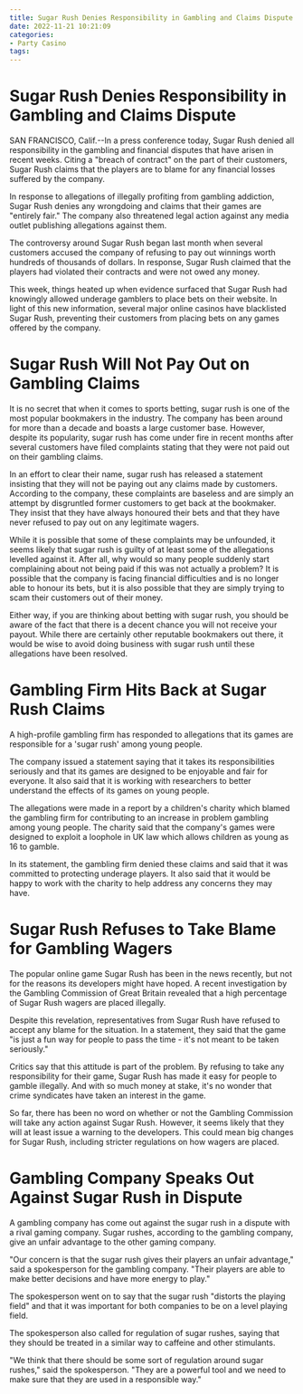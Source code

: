 ```yaml
---
title: Sugar Rush Denies Responsibility in Gambling and Claims Dispute
date: 2022-11-21 10:21:09
categories:
- Party Casino
tags:
---
```



#  Sugar Rush Denies Responsibility in Gambling and Claims Dispute

SAN FRANCISCO, Calif.--In a press conference today, Sugar Rush denied all responsibility in the gambling and financial disputes that have arisen in recent weeks. Citing a "breach of contract" on the part of their customers, Sugar Rush claims that the players are to blame for any financial losses suffered by the company.

In response to allegations of illegally profiting from gambling addiction, Sugar Rush denies any wrongdoing and claims that their games are "entirely fair." The company also threatened legal action against any media outlet publishing allegations against them.

The controversy around Sugar Rush began last month when several customers accused the company of refusing to pay out winnings worth hundreds of thousands of dollars. In response, Sugar Rush claimed that the players had violated their contracts and were not owed any money.

This week, things heated up when evidence surfaced that Sugar Rush had knowingly allowed underage gamblers to place bets on their website. In light of this new information, several major online casinos have blacklisted Sugar Rush, preventing their customers from placing bets on any games offered by the company.

#  Sugar Rush Will Not Pay Out on Gambling Claims

It is no secret that when it comes to sports betting, sugar rush is one of the most popular bookmakers in the industry. The company has been around for more than a decade and boasts a large customer base. However, despite its popularity, sugar rush has come under fire in recent months after several customers have filed complaints stating that they were not paid out on their gambling claims.

In an effort to clear their name, sugar rush has released a statement insisting that they will not be paying out any claims made by customers. According to the company, these complaints are baseless and are simply an attempt by disgruntled former customers to get back at the bookmaker. They insist that they have always honoured their bets and that they have never refused to pay out on any legitimate wagers.

While it is possible that some of these complaints may be unfounded, it seems likely that sugar rush is guilty of at least some of the allegations levelled against it. After all, why would so many people suddenly start complaining about not being paid if this was not actually a problem? It is possible that the company is facing financial difficulties and is no longer able to honour its bets, but it is also possible that they are simply trying to scam their customers out of their money.

Either way, if you are thinking about betting with sugar rush, you should be aware of the fact that there is a decent chance you will not receive your payout. While there are certainly other reputable bookmakers out there, it would be wise to avoid doing business with sugar rush until these allegations have been resolved.

#  Gambling Firm Hits Back at Sugar Rush Claims

A high-profile gambling firm has responded to allegations that its games are responsible for a 'sugar rush' among young people.

The company issued a statement saying that it takes its responsibilities seriously and that its games are designed to be enjoyable and fair for everyone. It also said that it is working with researchers to better understand the effects of its games on young people.

The allegations were made in a report by a children's charity which blamed the gambling firm for contributing to an increase in problem gambling among young people. The charity said that the company's games were designed to exploit a loophole in UK law which allows children as young as 16 to gamble.

In its statement, the gambling firm denied these claims and said that it was committed to protecting underage players. It also said that it would be happy to work with the charity to help address any concerns they may have.

#  Sugar Rush Refuses to Take Blame for Gambling Wagers

The popular online game Sugar Rush has been in the news recently, but not for the reasons its developers might have hoped. A recent investigation by the Gambling Commission of Great Britain revealed that a high percentage of Sugar Rush wagers are placed illegally.

Despite this revelation, representatives from Sugar Rush have refused to accept any blame for the situation. In a statement, they said that the game "is just a fun way for people to pass the time - it's not meant to be taken seriously."

Critics say that this attitude is part of the problem. By refusing to take any responsibility for their game, Sugar Rush has made it easy for people to gamble illegally. And with so much money at stake, it's no wonder that crime syndicates have taken an interest in the game.

So far, there has been no word on whether or not the Gambling Commission will take any action against Sugar Rush. However, it seems likely that they will at least issue a warning to the developers. This could mean big changes for Sugar Rush, including stricter regulations on how wagers are placed.

#  Gambling Company Speaks Out Against Sugar Rush in Dispute

A gambling company has come out against the sugar rush in a dispute with a rival gaming company. Sugar rushes, according to the gambling company, give an unfair advantage to the other gaming company.

"Our concern is that the sugar rush gives their players an unfair advantage," said a spokesperson for the gambling company. "Their players are able to make better decisions and have more energy to play."

The spokesperson went on to say that the sugar rush "distorts the playing field" and that it was important for both companies to be on a level playing field.

The spokesperson also called for regulation of sugar rushes, saying that they should be treated in a similar way to caffeine and other stimulants.

"We think that there should be some sort of regulation around sugar rushes," said the spokesperson. "They are a powerful tool and we need to make sure that they are used in a responsible way."